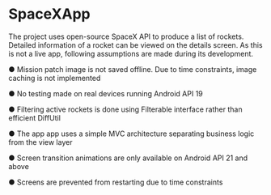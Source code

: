 # SpaceXApp
The project uses open-source SpaceX API to produce a list of rockets. Detailed information
of a rocket can be viewed on the details screen. As this is not a live app, following
assumptions are made during its development.

● Mission patch image is not saved offline. Due to time constraints, image caching is
not implemented

● No testing made on real devices running Android API 19

● Filtering active rockets is done using Filterable interface rather than efficient DiffUtil

● The app app uses a simple MVC architecture separating business logic from the view
layer

● Screen transition animations are only available on Android API 21 and above

● Screens are prevented from restarting due to time constraints

